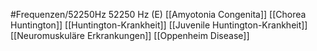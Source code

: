#Frequenzen/52250Hz
52250 Hz (E)
[[Amyotonia Congenita]]
[[Chorea Huntington]]
[[Huntington-Krankheit]]
[[Juvenile Huntington-Krankheit]]
[[Neuromuskuläre Erkrankungen]]
[[Oppenheim Disease]]